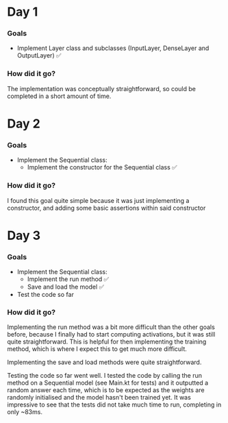 # Day 1

### Goals

- Implement Layer class and subclasses (InputLayer, DenseLayer and OutputLayer) ✅

### How did it go?

The implementation was conceptually straightforward, so could be completed in a short amount of time.

# Day 2

### Goals

- Implement the Sequential class:
    - Implement the constructor for the Sequential class ✅

### How did it go?

I found this goal quite simple because it was just implementing a constructor, and adding some basic assertions within
said constructor

# Day 3

### Goals

- Implement the Sequential class:
    - Implement the run method ✅
    - Save and load the model ✅
- Test the code so far

### How did it go?

Implementing the run method was a bit more difficult than the other goals before, because I finally had to start
computing activations,
but it was still quite straightforward. This is helpful for then implementing the training method, which is where I
expect this to get much more difficult.

Implementing the save and load methods were quite straightforward.

Testing the code so far went well. I tested the code by calling the run method on a Sequential model (see Main.kt for
tests) and it outputted a random answer each time, which is to be expected as the weights are randomly initialised and
the model hasn't been trained yet. It was impressive to see that the tests did not take much time to run, completing in
only ~83ms.
